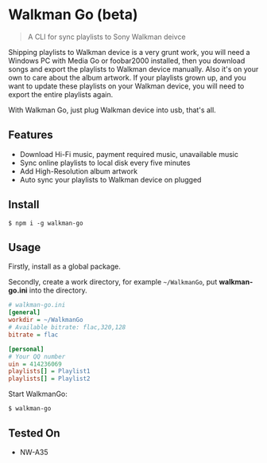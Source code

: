 # Walkman Go (beta)

> A CLI for sync playlists to Sony Walkman deivce

Shipping playlists to Walkman device is a very grunt work, you will need a Windows PC with Media Go or foobar2000 installed, then you download songs and export the playlists to Walkman device manually. Also it's on your own to care about the album artwork. If your playlists grown up, and you want to update these playlists on your Walkman device, you will need to export the entire playlists again.

With Walkman Go, just plug Walkman device into usb, that's all.

## Features

* Download Hi-Fi music, payment required music, unavailable music
* Sync online playlists to local disk every five minutes
* Add High-Resolution album artwork
* Auto sync your playlists to Walkman device on plugged

## Install

```
$ npm i -g walkman-go
```

## Usage

Firstly, install as a global package.

Secondly, create a work directory, for example `~/WalkmanGo`, put **walkman-go.ini** into the directory.

```ini
# walkman-go.ini
[general]
workdir = ~/WalkmanGo
# Available bitrate: flac,320,128
bitrate = flac

[personal]
# Your QQ number
uin = 414236069
playlists[] = Playlist1
playlists[] = Playlist2
```

Start WalkmanGo:

```
$ walkman-go
```

## Tested On

* NW-A35
